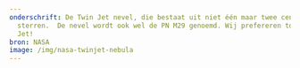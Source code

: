 ```yaml
---
onderschrift: De Twin Jet nevel, die bestaat uit niet één maar twee centrale
  sterren.  De nevel wordt ook wel de PN M29 genoemd. Wij prefereren toch Twin
  Jet!
bron: NASA
image: /img/nasa-twinjet-nebula
---
```

